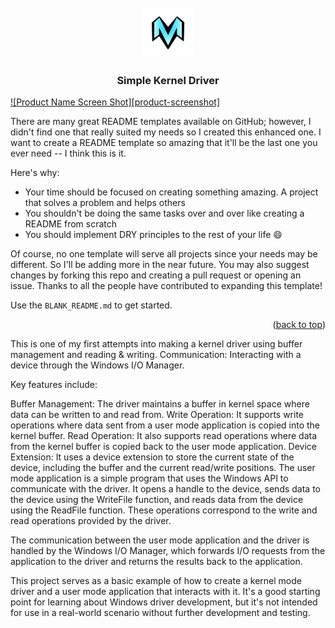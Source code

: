<br />
<div align="center">
  <a href="https://github.com/Ni0h7/Kernel-Driver-">
    <img src="Logo/Logo.png" alt="Logo" width="80" height="80">
  </a>

  <h3 align="center">Simple Kernel Driver</h3>

  </p>
</div>

[![Product Name Screen Shot][product-screenshot]](https://example.com)

There are many great README templates available on GitHub; however, I didn't find one that really suited my needs so I created this enhanced one. I want to create a README template so amazing that it'll be the last one you ever need -- I think this is it.

Here's why:
* Your time should be focused on creating something amazing. A project that solves a problem and helps others
* You shouldn't be doing the same tasks over and over like creating a README from scratch
* You should implement DRY principles to the rest of your life :smile:

Of course, no one template will serve all projects since your needs may be different. So I'll be adding more in the near future. You may also suggest changes by forking this repo and creating a pull request or opening an issue. Thanks to all the people have contributed to expanding this template!

Use the `BLANK_README.md` to get started.

<p align="right">(<a href="#readme-top">back to top</a>)</p>

This is one of my first attempts into making a kernel driver using buffer management and reading & writing.
Communication: Interacting with a device through the Windows I/O Manager.

Key features include:

Buffer Management: The driver maintains a buffer in kernel space where data can be written to and read from.
Write Operation: It supports write operations where data sent from a user mode application is copied into the kernel buffer.
Read Operation: It also supports read operations where data from the kernel buffer is copied back to the user mode application.
Device Extension: It uses a device extension to store the current state of the device, including the buffer and the current read/write positions.
The user mode application is a simple program that uses the Windows API to communicate with the driver. It opens a handle to the device, sends data to the device using the WriteFile function, and reads data from the device using the ReadFile function. These operations correspond to the write and read operations provided by the driver.

The communication between the user mode application and the driver is handled by the Windows I/O Manager, which forwards I/O requests from the application to the driver and returns the results back to the application.

This project serves as a basic example of how to create a kernel mode driver and a user mode application that interacts with it. It's a good starting point for learning about Windows driver development, but it's not intended for use in a real-world scenario without further development and testing.
